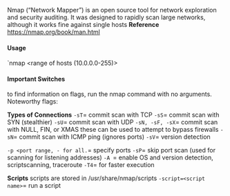 Nmap (“Network Mapper”) is an open source tool for network exploration and security auditing. It was designed to rapidly scan large networks, although it works fine against single hosts
**Reference**
https://nmap.org/book/man.html
#### Usage
`nmap <range of hosts (10.0.0.0-255)>

#### Important Switches
to find information on flags, run the nmap command with no arguments. Noteworthy flags:

**Types of Connections**
`-sT`= commit scan with TCP
`-sS`= commit scan with SYN (stealthier)
`-sU`= commit scan with UDP
`-sN, -sF, -sX`= commit scan with NULL, FIN, or XMAS
these can be used to attempt to bypass firewalls
`-sN`= commit scan with ICMP ping (ignores ports)
`-sV`= version detection

`-p <port range, - for all.`= specify ports
`-sP`= skip port scan (used for scanning for listening addresses)
`-A `= enable OS and version detection, scriptscanning, traceroute
`-T4`= for faster execution


**Scripts**
scripts are stored in /usr/share/nmap/scripts
`-script=<script name>`= run a script
